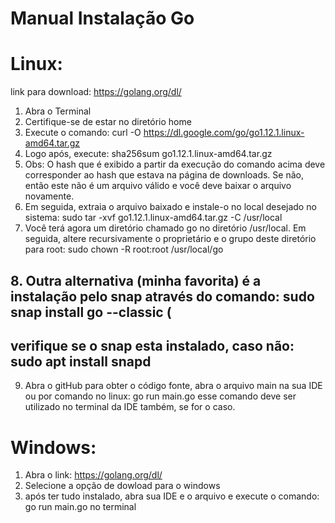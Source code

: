 # Manual Instalação Go
# Linux:
link para download: https://golang.org/dl/
1. Abra o Terminal
2. Certifique-se de estar no diretório home
3. Execute o comando: curl -O https://dl.google.com/go/go1.12.1.linux-amd64.tar.gz
4. Logo após, execute: sha256sum go1.12.1.linux-amd64.tar.gz
5. Obs: O hash que é exibido a partir da execução do comando acima deve corresponder ao hash que estava
na página de downloads. Se não, então este não é um arquivo válido e você deve baixar o arquivo novamente.
6. Em seguida, extraia o arquivo baixado e instale-o no local desejado no sistema: sudo tar -xvf go1.12.1.linux-amd64.tar.gz -C /usr/local
7. Você terá agora um diretório chamado go no diretório /usr/local. Em seguida, 
altere recursivamente o proprietário e o grupo deste diretório para root: sudo chown -R root:root /usr/local/go

## 8. Outra alternativa (minha favorita) é a instalação pelo snap através do comando: sudo snap install go --classic (
## verifique se o snap esta instalado, caso não: sudo apt install snapd 

9. Abra o gitHub para obter o código fonte, abra o arquivo main na sua IDE ou por comando no linux: go run main.go
esse comando deve ser utilizado no terminal da IDE também, se for o caso.

# Windows:
1. Abra o link: https://golang.org/dl/
3. Selecione a opção de dowload para o windows
4. após ter tudo instalado, abra sua IDE  e o arquivo e execute o comando: go run main.go no terminal
